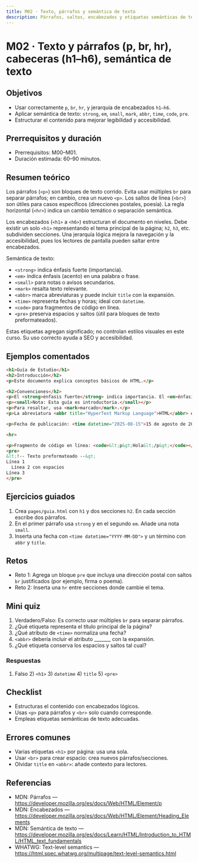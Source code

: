 ```yaml
---
title: M02 · Texto, párrafos y semántica de texto
description: Párrafos, saltos, encabezados y etiquetas semánticas de texto en HTML.
---
```


# M02 · Texto y párrafos (p, br, hr), cabeceras (h1–h6), semántica de texto

## Objetivos
- Usar correctamente `p`, `br`, `hr`, y jerarquía de encabezados `h1–h6`.
- Aplicar semántica de texto: `strong`, `em`, `small`, `mark`, `abbr`, `time`, `code`, `pre`.
- Estructurar el contenido para mejorar legibilidad y accesibilidad.

## Prerrequisitos y duración
- Prerrequisitos: M00–M01.
- Duración estimada: 60–90 minutos.

## Resumen teórico
Los párrafos (`<p>`) son bloques de texto corrido. Evita usar múltiples `br` para separar párrafos; en cambio, crea un nuevo `<p>`. Los saltos de línea (`<br>`) son útiles para casos específicos (direcciones postales, poesía). La regla horizontal (`<hr>`) indica un cambio temático o separación semántica.

Los encabezados (`<h1>` a `<h6>`) estructuran el documento en niveles. Debe existir un solo `<h1>` representando el tema principal de la página; `h2`, `h3`, etc. subdividen secciones. Una jerarquía lógica mejora la navegación y la accesibilidad, pues los lectores de pantalla pueden saltar entre encabezados.

Semántica de texto:
- `<strong>` indica énfasis fuerte (importancia).
- `<em>` indica énfasis (acento) en una palabra o frase.
- `<small>` para notas o avisos secundarios.
- `<mark>` resalta texto relevante.
- `<abbr>` marca abreviaturas y puede incluir `title` con la expansión.
- `<time>` representa fechas y horas; ideal con `datetime`.
- `<code>` para fragmentos de código en línea.
- `<pre>` preserva espacios y saltos (útil para bloques de texto preformateados).

Estas etiquetas agregan significado; no controlan estilos visuales en este curso. Su uso correcto ayuda a SEO y accesibilidad.

## Ejemplos comentados

```html
<h1>Guía de Estudio</h1>
<h2>Introducción</h2>
<p>Este documento explica conceptos básicos de HTML.</p>

<h2>Convenciones</h2>
<p>El <strong>énfasis fuerte</strong> indica importancia. El <em>énfasis</em> cambia el tono.</p>
<p><small>Nota: Esta guía es introductoria.</small></p>
<p>Para resaltar, usa <mark>marcado</mark>.</p>
<p>La abreviatura <abbr title="HyperText Markup Language">HTML</abbr> es clave.</p>

<p>Fecha de publicación: <time datetime="2025-08-15">15 de agosto de 2025</time></p>

<hr>

<p>Fragmento de código en línea: <code>&lt;p&gt;Hola&lt;/p&gt;</code></p>
<pre>
&lt;!-- Texto preformateado --&gt;
Línea 1
  Línea 2 con espacios
Línea 3
</pre>
```

## Ejercicios guiados
1) Crea `pages/guia.html` con `h1` y dos secciones `h2`. En cada sección escribe dos párrafos.
2) En el primer párrafo usa `strong` y en el segundo `em`. Añade una nota `small`.
3) Inserta una fecha con `<time datetime="YYYY-MM-DD">` y un término con `abbr` y `title`.

## Retos
- Reto 1: Agrega un bloque `pre` que incluya una dirección postal con saltos `br` justificados (por ejemplo, firma o poema).
- Reto 2: Inserta una `hr` entre secciones donde cambie el tema.

## Mini quiz
1) Verdadero/Falso: Es correcto usar múltiples `br` para separar párrafos.  
2) ¿Qué etiqueta representa el título principal de la página?  
3) ¿Qué atributo de `<time>` normaliza una fecha?  
4) `<abbr>` debería incluir el atributo _______ con la expansión.  
5) ¿Qué etiqueta conserva los espacios y saltos tal cual?

### Respuestas
1) Falso  2) `<h1>`  3) `datetime`  4) `title`  5) `<pre>`

## Checklist
- Estructuras el contenido con encabezados lógicos.
- Usas `<p>` para párrafos y `<br>` solo cuando corresponde.
- Empleas etiquetas semánticas de texto adecuadas.

## Errores comunes
- Varias etiquetas `<h1>` por página: usa una sola.
- Usar `<br>` para crear espacio: crea nuevos párrafos/secciones.
- Olvidar `title` en `<abbr>`: añade contexto para lectores.

## Referencias
- MDN: Párrafos — https://developer.mozilla.org/es/docs/Web/HTML/Element/p  
- MDN: Encabezados — https://developer.mozilla.org/es/docs/Web/HTML/Element/Heading_Elements  
- MDN: Semántica de texto — https://developer.mozilla.org/es/docs/Learn/HTML/Introduction_to_HTML/HTML_text_fundamentals  
- WHATWG: Text-level semantics — https://html.spec.whatwg.org/multipage/text-level-semantics.html
